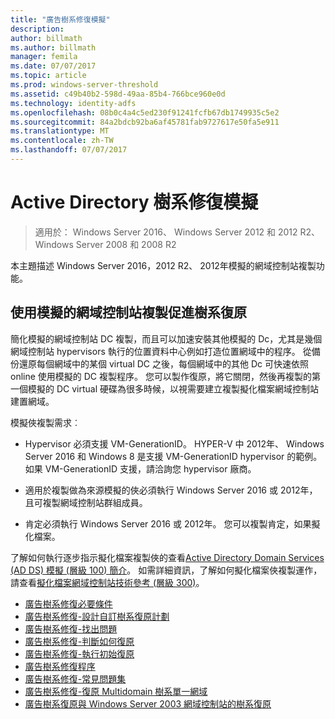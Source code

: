 ```yaml
---
title: "廣告樹系修復模擬"
description: 
author: billmath
ms.author: billmath
manager: femila
ms.date: 07/07/2017
ms.topic: article
ms.prod: windows-server-threshold
ms.assetid: c49b40b2-598d-49aa-85b4-766bce960e0d
ms.technology: identity-adfs
ms.openlocfilehash: 08b0c4a4c5ed230f91241fcfb67db1749935c5e2
ms.sourcegitcommit: 84a2bdcb92ba6af45781fab9727617e50fa5e911
ms.translationtype: MT
ms.contentlocale: zh-TW
ms.lasthandoff: 07/07/2017
---
```

# <a name="active-directory-forest-recovery-virtualization"></a>Active Directory 樹系修復模擬

>適用於： Windows Server 2016、 Windows Server 2012 和 2012 R2、 Windows Server 2008 和 2008 R2

本主題描述 Windows Server 2016，2012 R2、 2012年模擬的網域控制站複製功能。  
 
## <a name="using-virtualized-domain-controller-cloning-to-expedite-forest-recovery"></a>使用模擬的網域控制站複製促進樹系復原  
 簡化模擬的網域控制站 DC 複製，而且可以加速安裝其他模擬的 Dc，尤其是幾個網域控制站 hypervisors 執行的位置資料中心例如打造位置網域中的程序。 從備份還原每個網域中的某個 virtual DC 之後，每個網域中的其他 Dc 可快速依照 online 使用模擬的 DC 複製程序。 您可以製作復原，將它關閉，然後再複製的第一個模擬的 DC virtual 硬碟為很多時候，以視需要建立複製擬化檔案網域控制站建置網域。  
  
 模擬俠複製需求︰  
  
-   Hypervisor 必須支援 VM-GenerationID。 HYPER-V 中 2012年、 Windows Server 2016 和 Windows 8 是支援 VM-GenerationID hypervisor 的範例。 如果 VM-GenerationID 支援，請洽詢您 hypervisor 廠商。  
  
-   適用於複製做為來源模擬的俠必須執行 Windows Server 2016 或 2012年，且可複製網域控制站群組成員。  
  
-   肯定必須執行 Windows Server 2016 或 2012年。 您可以複製肯定，如果擬化檔案。  
  
 了解如何執行逐步指示擬化檔案複製俠的查看[Active Directory Domain Services (AD DS) 模擬 (層級 100) 簡介](../Introduction-to-Active-Directory-Domain-Services-AD-DS-Virtualization-Level-100.md)。 如需詳細資訊，了解如何擬化檔案俠複製運作，請查看[擬化檔案網域控制站技術參考 (層級 300)](../deploy/virtual-dc/virtualized-domain-controller-technical-reference--level-300-.md)。  

-   [廣告樹系修復必要條件](AD-Forest-Recovery-Prerequisties.md)  
-   [廣告樹系修復-設計自訂樹系復原計劃](AD-Forest-Recovery-Devising-a-Plan.md)  
- [廣告樹系修復-找出問題](AD-Forest-Recovery-Identify-the-Problem.md)
-   [廣告樹系修復-判斷如何復原](AD-Forest-Recovery-Determine-how-to-Recover.md)
-   [廣告樹系修復-執行初始復原](AD-Forest-Recovery-Perform-initial-recovery.md)  
-   [廣告樹系修復程序](AD-Forest-Recovery-Procedures.md)  
-   [廣告樹系修復-常見問題集](AD-Forest-Recovery-FAQ.md)  
-   [廣告樹系修復-復原 Multidomain 樹系單一網域](AD-Forest-Recovery-Single-Domain-in-Multidomain-Recovery.md)  
-   [廣告樹系復原與 Windows Server 2003 網域控制站的樹系復原](AD-Forest-Recovery-Windows-Server-2003.md) 

  
